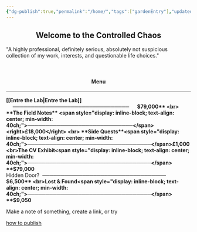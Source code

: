 ```yaml
---
{"dg-publish":true,"permalink":"/home/","tags":["gardenEntry"],"updated":"2025-02-05T08:06:59.977+00:00"}
---
```


<center><h2>Welcome to the Controlled Chaos</h2></center>
"A highly professional, definitely serious, absolutely not suspicious collection of my work, interests, and questionable life choices."
<br><br><br>

<center><h4>Menu</h4></center>

---


**[[Entre the Lab\|Entre the Lab]]** <span style="display: inline-block; text-align: center; min-width: 40ch;">────────────────────────────────</span> **$79,000**
<br>
**The Field Notes** <span style="display: inline-block; text-align: center; min-width: 40ch;">─────────────────────────────</span><right>£18,000</right>
<br>
**Side Quests**<span style="display: inline-block; text-align: center; min-width: 40ch;">──────────────────────────────────</span>£1,000
<br>The CV Exhibit<span style="display: inline-block; text-align: center; min-width: 40ch;">──────────────────────────────────</span> **$79,000**
<br>Hidden Door?<span style="display: inline-block; text-align: center; min-width: 40ch;">──────────────────────────────────</span> **$6,500**
<br>Lost & Found<span style="display: inline-block; text-align: center; min-width: 40ch;">──────────────────────────────────</span> **$9,050**


Make a note of something, create a link, or try 

[how to publish](https://www.youtube.com/watch?v=eULVrTjT11w&t=435s)
